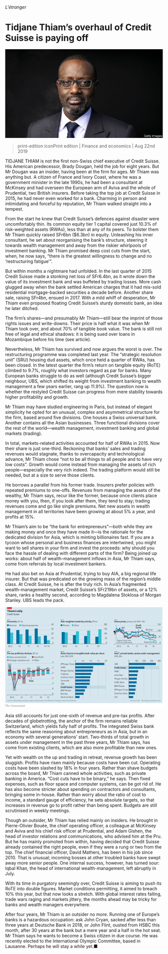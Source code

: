 ###### L’étranger

# Tidjane Thiam’s overhaul of Credit Suisse is paying off 

![image](images/20190824_FNP001_0.jpg) 

> print-edition iconPrint edition | Finance and economics | Aug 22nd 2019 

TIDJANE THIAM is not the first non-Swiss chief executive of Credit Suisse. His American predecessor, Brady Dougan, held the job for eight years. But Mr Dougan was an insider, having been at the firm for ages. Mr Thiam was anything but. A citizen of France and Ivory Coast, where he was a government minister in the late 1990s, he had been a consultant at McKinsey and had overseen the European arm of Aviva and the whole of Prudential, two British insurers. Before taking the top job at Credit Suisse in 2015, he had never even worked for a bank. Charming in person and intimidating and forceful by reputation, Mr Thiam walked straight into a tempest. 

From the start he knew that Credit Suisse’s defences against disaster were uncomfortably thin. Its common equity tier 1 capital covered just 10.3% of risk-weighted assets (RWAs), less than at any of its peers. To bolster them Mr Thiam quickly raised SFr6bn ($6.3bn) in equity. Unleashing his inner consultant, he set about reorganising the bank’s structure, steering it towards wealth management and away from the riskier whirlpools of investment banking. Mr Thiam promised deep cost cuts from the start, when, he now says, “there is the greatest willingness to change and no ‘restructuring fatigue’”. 

But within months a nightmare had unfolded. In the last quarter of 2015 Credit Suisse made a stonking net loss of SFr6.4bn, as it wrote down the value of its investment bank and was buffeted by trading losses. More cash glugged away when the bank settled American charges that it had mis-sold residential mortgage-backed securities a decade before. Another share sale, raising SFr4bn, ensued in 2017. With a mild whiff of desperation, Mr Thiam even proposed floating Credit Suisse’s sturdy domestic bank, an idea he later ditched. 

The firm’s shares—and presumably Mr Thiam—still bear the imprint of those rights issues and write-downs. Their price is half what it was when Mr Thiam took over, and about 70% of tangible book value. The bank is still not free of legal and ethical shadows: it is being sued over loans in Mozambique before his time (see article). 

Nevertheless, Mr Thiam has survived and now argues the worst is over. The restructuring programme was completed last year. The “strategic resolution unit” (SRU) housing dud assets, which once held a quarter of RWAs, has been closed. In the latest quarter the firm’s return on tangible equity (RoTE) climbed to 9.7%, roughly what investors regard as par for banks. Many European banks struggle to do as well (although Credit Suisse’s bigger neighbour, UBS, which shifted its weight from investment banking to wealth management a few years earlier, rang up 11.9%). The question now is whether the restyled Credit Suisse can progress from mere stability towards higher profitability and growth. 

Mr Thiam may have studied engineering in Paris, but instead of elegant simplicity he opted for an unusual, complex and asymmetrical structure for the firm, based around five divisions. One houses a Swiss universal bank. Another contains all the Asian businesses. Three functional divisions cover the rest of the world—wealth management, investment banking and global markets (trading). 

In total, markets-related activities accounted for half of RWAs in 2015. Now their share is just one-third. Reckoning that banks’ sales and trading revenues would stagnate, thanks to overcapacity and technological advance, Mr Thiam chose “not to be all things to all people and to have very low costs”. Growth would come instead from managing the assets of rich people—especially the very rich indeed. The trading platform would still be needed, but at a size to serve those clients. 

He borrows a parallel from his former trade. Insurers prefer policies with repeated premiums to one-offs. Revenues from managing the assets of the wealthy, Mr Thiam says, recur like the former, because once clients place money with you, then, if you look after them, they tend to stay; trading revenues come and go like single premiums. Net new assets in wealth management in all territories have been growing at about 5% a year, and profits at 15%. 

Mr Thiam’s aim to be “the bank for entrepreneurs”—both while they are making money and once they have made it—is the rationale for the dedicated division for Asia, which is minting billionaires fast. If you are a tycoon whose personal and business finances are intertwined, you might want to sell shares in your firm and invest the proceeds: why should you face the hassle of dealing with different parts of the firm? Being joined up works: about half of wealth-management inflows in Asia, Mr Thiam says, come from referrals by local investment bankers. 

He had also bet on Asia at Prudential, trying to buy AIA, a big regional life insurer. But that was predicated on the growing mass of the region’s middle class. At Credit Suisse, he is after the truly rich. In Asia’s fragmented wealth-management market, Credit Suisse’s SFr219bn of assets, or a 12% share, ranks a healthy second, according to Magdalena Stoklosa of Morgan Stanley. UBS leads the pack. 

![image](images/20190824_FNC623.png) 

Asia still accounts for just one-sixth of revenue and pre-tax profits. After decades of globetrotting, the anchor of the firm remains reliable Switzerland, which yields fully half of profits. The integrated Swiss bank reflects the same reasoning about entrepreneurs as in Asia, but in an economy with several generations’ start. Two-thirds of total growth in assets under management in the past three years, Mr Thiam says, has come from existing clients, which are also more profitable than new ones. 

Yet with wealth on the up and trading in retreat, revenue growth has been sluggish. Profits have risen mainly because costs have been cut. Operating costs have been slashed by 18% in four years. Rather than shave budgets across the board, Mr Thiam canned whole activities, such as private banking in America. “Cost cuts have to be binary,” he says. Then fixed expenses, such as floor space and computer systems, can be got rid of. He has also become stricter about spending on contractors and consultants, bringing some in-house. Rather than worry about the ratio of cost to income, a standard gauge of efficiency, he sets absolute targets, so that increases in revenue go to profit rather than being spent. Budgets are still scrutinised in weekly meetings. 

Though an outsider, Mr Thiam has relied mainly on insiders. He brought in Pierre-Olivier Bouée, the chief operating officer, a colleague at McKinsey and Aviva and his chief risk officer at Prudential, and Adam Gishen, the head of investor relations and communications, who advised him at the Pru. But he has mainly promoted from within, having decided that Credit Suisse already contained the right people, even if they were a rung or two from the top. The chief financial officer, David Mathers, has been in his job since 2010. That is unusual; incoming bosses at other troubled banks have swept away more senior people. One internal success, however, has turned sour: Iqbal Khan, the head of international wealth-management, left abruptly in July. 

With its time in purgatory seemingly over, Credit Suisse is aiming to push its RoTE into double figures. Market conditions permitting, it aimed to breach 10% this year, but that now looks a stretch. With global interest rates falling, trade wars raging and markets jittery, the months ahead may be tricky for banks and wealth managers everywhere. 

After four years, Mr Thiam is an outsider no more. Running one of Europe’s banks is a hazardous occupation: ask John Cryan, sacked after less than three years at Deutsche Bank in 2018, or John Flint, ousted from HSBC this month, after 30 years at the bank but a mere year and a half in the hot seat. Mr Thiam says he wants to become a Swiss citizen in due course. He was recently elected to the International Olympic Committee, based in Lausanne. Perhaps he will stay a while yet.■ 

